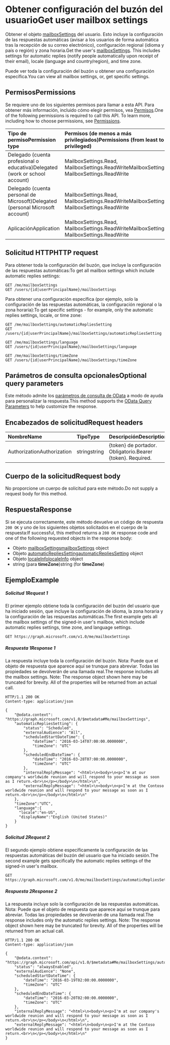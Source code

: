 # <a name="get-user-mailbox-settings"></a><span data-ttu-id="39f41-101">Obtener configuración del buzón del usuario</span><span class="sxs-lookup"><span data-stu-id="39f41-101">Get user mailbox settings</span></span>

<span data-ttu-id="39f41-p101">Obtener el objeto [mailboxSettings](../resources/mailboxsettings.md) del usuario. Esto incluye la configuración de las respuestas automáticas (avisar a los usuarios de forma automática tras la recepción de su correo electrónico), configuración regional (idioma y país o región) y zona horaria.</span><span class="sxs-lookup"><span data-stu-id="39f41-p101">Get the user's [mailboxSettings](../resources/mailboxsettings.md). This includes settings for automatic replies (notify people automatically upon receipt of their email), locale (language and country/region), and time zone.</span></span>

<span data-ttu-id="39f41-104">Puede ver toda la configuración del buzón u obtener una configuración específica.</span><span class="sxs-lookup"><span data-stu-id="39f41-104">You can view all mailbox settings, or, get specific settings.</span></span>

## <a name="permissions"></a><span data-ttu-id="39f41-105">Permisos</span><span class="sxs-lookup"><span data-stu-id="39f41-105">Permissions</span></span>
<span data-ttu-id="39f41-p102">Se requiere uno de los siguientes permisos para llamar a esta API. Para obtener más información, incluido cómo elegir permisos, vea [Permisos](../../../concepts/permissions_reference.md).</span><span class="sxs-lookup"><span data-stu-id="39f41-p102">One of the following permissions is required to call this API. To learn more, including how to choose permissions, see [Permissions](../../../concepts/permissions_reference.md).</span></span>

|<span data-ttu-id="39f41-108">Tipo de permiso</span><span class="sxs-lookup"><span data-stu-id="39f41-108">Permission type</span></span>      | <span data-ttu-id="39f41-109">Permisos (de menos a más privilegiados)</span><span class="sxs-lookup"><span data-stu-id="39f41-109">Permissions (from least to most privileged)</span></span>              |
|:--------------------|:---------------------------------------------------------|
|<span data-ttu-id="39f41-110">Delegado (cuenta profesional o educativa)</span><span class="sxs-lookup"><span data-stu-id="39f41-110">Delegated (work or school account)</span></span> | <span data-ttu-id="39f41-111">MailboxSettings.Read, MailboxSettings.ReadWrite</span><span class="sxs-lookup"><span data-stu-id="39f41-111">MailboxSettings.Read, MailboxSettings.ReadWrite</span></span>    |
|<span data-ttu-id="39f41-112">Delegado (cuenta personal de Microsoft)</span><span class="sxs-lookup"><span data-stu-id="39f41-112">Delegated (personal Microsoft account)</span></span> | <span data-ttu-id="39f41-113">MailboxSettings.Read, MailboxSettings.ReadWrite</span><span class="sxs-lookup"><span data-stu-id="39f41-113">MailboxSettings.Read, MailboxSettings.ReadWrite</span></span>    |
|<span data-ttu-id="39f41-114">Aplicación</span><span class="sxs-lookup"><span data-stu-id="39f41-114">Application</span></span> | <span data-ttu-id="39f41-115">MailboxSettings.Read, MailboxSettings.ReadWrite</span><span class="sxs-lookup"><span data-stu-id="39f41-115">MailboxSettings.Read, MailboxSettings.ReadWrite</span></span> |

## <a name="http-request"></a><span data-ttu-id="39f41-116">Solicitud HTTP</span><span class="sxs-lookup"><span data-stu-id="39f41-116">HTTP request</span></span>
<span data-ttu-id="39f41-117">Para obtener toda la configuración del buzón, que incluye la configuración de las respuestas automáticas:</span><span class="sxs-lookup"><span data-stu-id="39f41-117">To get all mailbox settings which include automatic replies settings:</span></span>
<!-- { "blockType": "ignored" } -->
```http
GET /me/mailboxSettings
GET /users/{id|userPrincipalName}/mailboxSettings
```

<span data-ttu-id="39f41-118">Para obtener una configuración específica (por ejemplo, solo la configuración de las respuestas automáticas, la configuración regional o la zona horaria):</span><span class="sxs-lookup"><span data-stu-id="39f41-118">To get specific settings - for example, only the automatic replies settings, locale, or time zone:</span></span>
<!-- { "blockType": "ignored" } -->
```http
GET /me/mailboxSettings/automaticRepliesSetting
GET /users/{id|userPrincipalName}/mailboxSettings/automaticRepliesSetting

GET /me/mailboxSettings/language
GET /users/{id|userPrincipalName}/mailboxSettings/language

GET /me/mailboxSettings/timeZone
GET /users/{id|userPrincipalName}/mailboxSettings/timeZone
```
## <a name="optional-query-parameters"></a><span data-ttu-id="39f41-119">Parámetros de consulta opcionales</span><span class="sxs-lookup"><span data-stu-id="39f41-119">Optional query parameters</span></span>
<span data-ttu-id="39f41-120">Este método admite los [parámetros de consulta de OData](http://developer.microsoft.com/en-us/graph/docs/overview/query_parameters) a modo de ayuda para personalizar la respuesta.</span><span class="sxs-lookup"><span data-stu-id="39f41-120">This method supports the [OData Query Parameters](http://developer.microsoft.com/en-us/graph/docs/overview/query_parameters) to help customize the response.</span></span>
## <a name="request-headers"></a><span data-ttu-id="39f41-121">Encabezados de solicitud</span><span class="sxs-lookup"><span data-stu-id="39f41-121">Request headers</span></span>
| <span data-ttu-id="39f41-122">Nombre</span><span class="sxs-lookup"><span data-stu-id="39f41-122">Name</span></span>       | <span data-ttu-id="39f41-123">Tipo</span><span class="sxs-lookup"><span data-stu-id="39f41-123">Type</span></span> | <span data-ttu-id="39f41-124">Descripción</span><span class="sxs-lookup"><span data-stu-id="39f41-124">Description</span></span>|
|:-----------|:------|:----------|
| <span data-ttu-id="39f41-125">Authorization</span><span class="sxs-lookup"><span data-stu-id="39f41-125">Authorization</span></span>  | <span data-ttu-id="39f41-126">string</span><span class="sxs-lookup"><span data-stu-id="39f41-126">string</span></span>  | <span data-ttu-id="39f41-p103">{token} de portador. Obligatorio.</span><span class="sxs-lookup"><span data-stu-id="39f41-p103">Bearer {token}. Required.</span></span> |

## <a name="request-body"></a><span data-ttu-id="39f41-129">Cuerpo de la solicitud</span><span class="sxs-lookup"><span data-stu-id="39f41-129">Request body</span></span>
<span data-ttu-id="39f41-130">No proporcione un cuerpo de solicitud para este método.</span><span class="sxs-lookup"><span data-stu-id="39f41-130">Do not supply a request body for this method.</span></span>

## <a name="response"></a><span data-ttu-id="39f41-131">Respuesta</span><span class="sxs-lookup"><span data-stu-id="39f41-131">Response</span></span>

<span data-ttu-id="39f41-132">Si se ejecuta correctamente, este método devuelve un código de respuesta `200 OK` y uno de los siguientes objetos solicitados en el cuerpo de la respuesta:</span><span class="sxs-lookup"><span data-stu-id="39f41-132">If successful, this method returns a `200 OK` response code and one of the following requested objects in the response body:</span></span>

- <span data-ttu-id="39f41-133">Objeto [mailboxSettings](../resources/mailboxsettings.md)</span><span class="sxs-lookup"><span data-stu-id="39f41-133">[mailboxSettings](../resources/mailboxsettings.md) object</span></span>
- <span data-ttu-id="39f41-134">Objeto [automaticRepliesSetting](../resources/automaticRepliesSetting.md)</span><span class="sxs-lookup"><span data-stu-id="39f41-134">[automaticRepliesSetting](../resources/automaticRepliesSetting.md) object</span></span>
- <span data-ttu-id="39f41-135">Objeto [localeInfo](../resources/localeinfo.md)</span><span class="sxs-lookup"><span data-stu-id="39f41-135">[localeInfo](../resources/localeinfo.md) object</span></span>
- <span data-ttu-id="39f41-136">string (para **timeZone**)</span><span class="sxs-lookup"><span data-stu-id="39f41-136">string (for **timeZone**)</span></span>

## <a name="example"></a><span data-ttu-id="39f41-137">Ejemplo</span><span class="sxs-lookup"><span data-stu-id="39f41-137">Example</span></span>
##### <a name="request-1"></a><span data-ttu-id="39f41-138">Solicitud 1</span><span class="sxs-lookup"><span data-stu-id="39f41-138">Request 1</span></span>
<span data-ttu-id="39f41-139">El primer ejemplo obtiene toda la configuración del buzón del usuario que ha iniciado sesión, que incluye la configuración de idioma, la zona horaria y la configuración de las respuestas automáticas.</span><span class="sxs-lookup"><span data-stu-id="39f41-139">The first example gets all the mailbox settings of the signed-in user's mailbox, which include automatic replies settings, time zone, and language settings.</span></span>
<!-- {
  "blockType": "request",
  "name": "get_mailboxsettings_1"
}-->
```http
GET https://graph.microsoft.com/v1.0/me/mailboxSettings
```
##### <a name="response-1"></a><span data-ttu-id="39f41-140">Respuesta 1</span><span class="sxs-lookup"><span data-stu-id="39f41-140">Response 1</span></span>
<span data-ttu-id="39f41-p104">La respuesta incluye toda la configuración del buzón. Nota: Puede que el objeto de respuesta que aparece aquí se trunque para abreviar. Todas las propiedades se devolverán de una llamada real.</span><span class="sxs-lookup"><span data-stu-id="39f41-p104">The response includes all the mailbox settings. Note: The response object shown here may be truncated for brevity. All of the properties will be returned from an actual call.</span></span>
<!-- {
  "blockType": "response",
  "truncated": true,
  "@odata.type": "microsoft.graph.mailboxSettings"
} -->

```http
HTTP/1.1 200 OK
Content-type: application/json

{
    "@odata.context": "https://graph.microsoft.com/v1.0/$metadata#Me/mailboxSettings",
    "automaticRepliesSetting": {
        "status": "Scheduled",
        "externalAudience": "All",
        "scheduledStartDateTime": {
            "dateTime": "2016-03-14T07:00:00.0000000",
            "timeZone": "UTC"
        },
        "scheduledEndDateTime": {
            "dateTime": "2016-03-28T07:00:00.0000000",
            "timeZone": "UTC"
        },
        "internalReplyMessage": "<html>\n<body>\n<p>I'm at our company's worldwide reunion and will respond to your message as soon as I return.<br>\n</p></body>\n</html>\n",
        "externalReplyMessage": "<html>\n<body>\n<p>I'm at the Contoso worldwide reunion and will respond to your message as soon as I return.<br>\n</p></body>\n</html>\n"
    },
    "timeZone":"UTC",
    "language":{
      "locale":"en-US",
      "displayName":"English (United States)"
    }
}
```

##### <a name="request-2"></a><span data-ttu-id="39f41-144">Solicitud 2</span><span class="sxs-lookup"><span data-stu-id="39f41-144">Request 2</span></span>
<span data-ttu-id="39f41-145">El segundo ejemplo obtiene específicamente la configuración de las respuestas automáticas del buzón del usuario que ha iniciado sesión.</span><span class="sxs-lookup"><span data-stu-id="39f41-145">The second example gets specifically the automatic replies settings of the signed-in user's mailbox.</span></span>
<!-- {
  "blockType": "request",
  "name": "get_mailboxsettings_2"
}-->
```http
GET https://graph.microsoft.com/v1.0/me/mailboxSettings/automaticRepliesSetting
```
##### <a name="response-2"></a><span data-ttu-id="39f41-146">Respuesta 2</span><span class="sxs-lookup"><span data-stu-id="39f41-146">Response 2</span></span>
<span data-ttu-id="39f41-p105">La respuesta incluye solo la configuración de las respuestas automáticas. Nota: Puede que el objeto de respuesta que aparece aquí se trunque para abreviar. Todas las propiedades se devolverán de una llamada real.</span><span class="sxs-lookup"><span data-stu-id="39f41-p105">The response includes only the automatic replies settings. Note: The response object shown here may be truncated for brevity. All of the properties will be returned from an actual call.</span></span>
<!-- {
  "blockType": "response",
  "truncated": true,
  "@odata.type": "microsoft.graph.automaticRepliesSetting"
} -->

```http
HTTP/1.1 200 OK
Content-type: application/json

{
    "@odata.context": "https://graph.microsoft.com/api/v1.0/$metadata#Me/mailboxSettings/automaticRepliesSetting",
    "status": "alwaysEnabled",
    "externalAudience": "None",
    "scheduledStartDateTime": {
        "dateTime": "2016-03-19T02:00:00.0000000",
        "timeZone": "UTC"
    },
    "scheduledEndDateTime": {
        "dateTime": "2016-03-20T02:00:00.0000000",
        "timeZone": "UTC"
    },
    "internalReplyMessage": "<html>\n<body>\n<p>I'm at our company's worldwide reunion and will respond to your message as soon as I return.<br>\n</p></body>\n</html>\n",
    "externalReplyMessage": "<html>\n<body>\n<p>I'm at the Contoso worldwide reunion and will respond to your message as soon as I return.<br>\n</p></body>\n</html>\n"
}
```

<!-- uuid: 8fcb5dbc-d5aa-4681-8e31-b001d5168d79
2015-10-25 14:57:30 UTC -->
<!-- {
  "type": "#page.annotation",
  "description": "Get mailbox settings",
  "keywords": "",
  "section": "documentation",
  "tocPath": ""
}-->